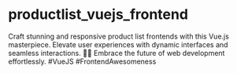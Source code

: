 # productlist_vuejs_frontend
Craft stunning and responsive product list frontends with this Vue.js masterpiece. Elevate user experiences with dynamic interfaces and seamless interactions. 🎨✨ Embrace the future of web development effortlessly. #VueJS #FrontendAwesomeness

